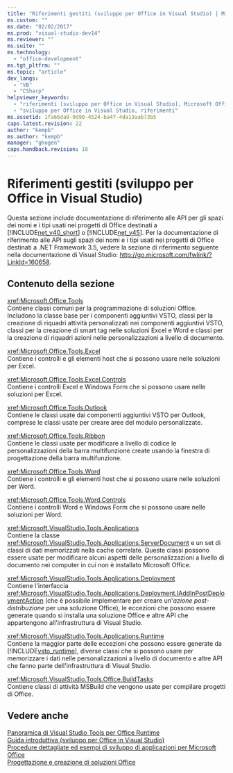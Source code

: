 ```yaml
---
title: "Riferimenti gestiti (sviluppo per Office in Visual Studio) | Microsoft Docs"
ms.custom: ""
ms.date: "02/02/2017"
ms.prod: "visual-studio-dev14"
ms.reviewer: ""
ms.suite: ""
ms.technology: 
  - "office-development"
ms.tgt_pltfrm: ""
ms.topic: "article"
dev_langs: 
  - "VB"
  - "CSharp"
helpviewer_keywords: 
  - "riferimenti [sviluppo per Office in Visual Studio], Microsoft Office System 2007"
  - "sviluppo per Office in Visual Studio, riferimenti"
ms.assetid: 1fa66da0-9d90-4524-ba4f-4da13aab73b5
caps.latest.revision: 22
author: "kempb"
ms.author: "kempb"
manager: "ghogen"
caps.handback.revision: 18
---
```

# Riferimenti gestiti (sviluppo per Office in Visual Studio)
  Questa sezione include documentazione di riferimento alle API per gli spazi dei nomi e i tipi usati nei progetti di Office destinati a [!INCLUDE[net_v40_short](../sharepoint/includes/net-v40-short-md.md)] o [!INCLUDE[net_v45](../vsto/includes/net-v45-md.md)]. Per la documentazione di riferimento alle API sugli spazi dei nomi e i tipi usati nei progetti di Office destinati a .NET Framework 3.5, vedere la sezione di riferimento seguente nella documentazione di Visual Studio: [http:\/\/go.microsoft.com\/fwlink\/?LinkId\=160658](http://go.microsoft.com/fwlink/?LinkId=160658).  
  
## Contenuto della sezione  
 <xref:Microsoft.Office.Tools>  
 Contiene classi comuni per la programmazione di soluzioni Office. Includono la classe base per i componenti aggiuntivi VSTO, classi per la creazione di riquadri attività personalizzati nei componenti aggiuntivi VSTO, classi per la creazione di smart tag nelle soluzioni Excel e Word e classi per la creazione di riquadri azioni nelle personalizzazioni a livello di documento.  
  
 <xref:Microsoft.Office.Tools.Excel>  
 Contiene i controlli e gli elementi host che si possono usare nelle soluzioni per Excel.  
  
 <xref:Microsoft.Office.Tools.Excel.Controls>  
 Contiene i controlli Excel e Windows Form che si possono usare nelle soluzioni per Excel.  
  
 <xref:Microsoft.Office.Tools.Outlook>  
 Contiene le classi usate dai componenti aggiuntivi VSTO per Outlook, comprese le classi usate per creare aree del modulo personalizzate.  
  
 <xref:Microsoft.Office.Tools.Ribbon>  
 Contiene le classi usate per modificare a livello di codice le personalizzazioni della barra multifunzione create usando la finestra di progettazione della barra multifunzione.  
  
 <xref:Microsoft.Office.Tools.Word>  
 Contiene i controlli e gli elementi host che si possono usare nelle soluzioni per Word.  
  
 <xref:Microsoft.Office.Tools.Word.Controls>  
 Contiene i controlli Word e Windows Form che si possono usare nelle soluzioni per Word.  
  
 <xref:Microsoft.VisualStudio.Tools.Applications>  
 Contiene la classe <xref:Microsoft.VisualStudio.Tools.Applications.ServerDocument> e un set di classi di dati memorizzati nella cache correlate. Queste classi possono essere usate per modificare alcuni aspetti delle personalizzazioni a livello di documento nei computer in cui non è installato Microsoft Office.  
  
 <xref:Microsoft.VisualStudio.Tools.Applications.Deployment>  
 Contiene l'interfaccia <xref:Microsoft.VisualStudio.Tools.Applications.Deployment.IAddInPostDeploymentAction> \(che è possibile implementare per creare un'*azione post\-distribuzione* per una soluzione Office\), le eccezioni che possono essere generate quando si installa una soluzione Office e altre API che appartengono all'infrastruttura di Visual Studio.  
  
 <xref:Microsoft.VisualStudio.Tools.Applications.Runtime>  
 Contiene la maggior parte delle eccezioni che possono essere generate da [!INCLUDE[vsto_runtime](../vsto/includes/vsto-runtime-md.md)], diverse classi che si possono usare per memorizzare i dati nelle personalizzazioni a livello di documento e altre API che fanno parte dell'infrastruttura di Visual Studio.  
  
 <xref:Microsoft.VisualStudio.Tools.Office.BuildTasks>  
 Contiene classi di attività MSBuild che vengono usate per compilare progetti di Office.  
  
## Vedere anche  
 [Panoramica di Visual Studio Tools per Office Runtime](../vsto/visual-studio-tools-for-office-runtime-overview.md)   
 [Guida introduttiva &#40;sviluppo per Office in Visual Studio&#41;](../vsto/getting-started-office-development-in-visual-studio.md)   
 [Procedure dettagliate ed esempi di sviluppo di applicazioni per Microsoft Office](../vsto/office-development-samples-and-walkthroughs.md)   
 [Progettazione e creazione di soluzioni Office](../vsto/designing-and-creating-office-solutions.md)  
  
  